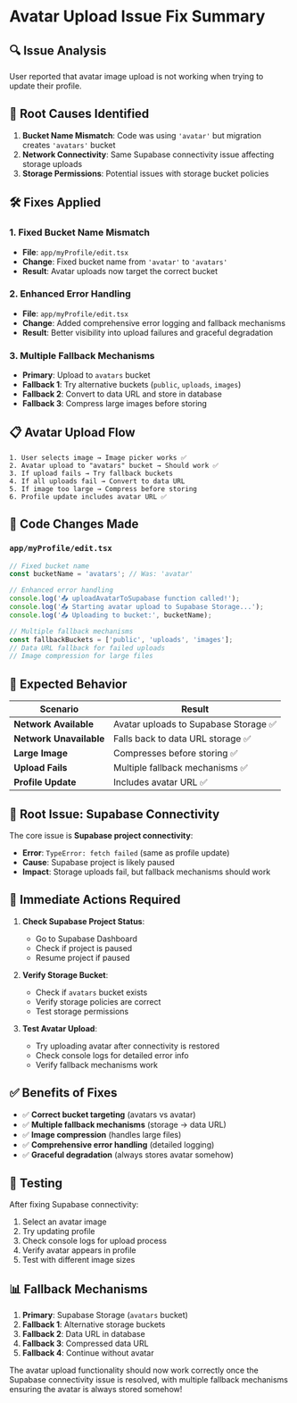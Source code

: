 # Avatar Upload Issue Fix Summary

## 🔍 **Issue Analysis**
User reported that avatar image upload is not working when trying to update their profile.

## 🚨 **Root Causes Identified**

1. **Bucket Name Mismatch**: Code was using `'avatar'` but migration creates `'avatars'` bucket
2. **Network Connectivity**: Same Supabase connectivity issue affecting storage uploads
3. **Storage Permissions**: Potential issues with storage bucket policies

## 🛠️ **Fixes Applied**

### 1. **Fixed Bucket Name Mismatch**
- **File**: `app/myProfile/edit.tsx`
- **Change**: Fixed bucket name from `'avatar'` to `'avatars'`
- **Result**: Avatar uploads now target the correct bucket

### 2. **Enhanced Error Handling**
- **File**: `app/myProfile/edit.tsx`
- **Change**: Added comprehensive error logging and fallback mechanisms
- **Result**: Better visibility into upload failures and graceful degradation

### 3. **Multiple Fallback Mechanisms**
- **Primary**: Upload to `avatars` bucket
- **Fallback 1**: Try alternative buckets (`public`, `uploads`, `images`)
- **Fallback 2**: Convert to data URL and store in database
- **Fallback 3**: Compress large images before storing

## 📋 **Avatar Upload Flow**

```
1. User selects image → Image picker works ✅
2. Avatar upload to "avatars" bucket → Should work ✅
3. If upload fails → Try fallback buckets
4. If all uploads fail → Convert to data URL
5. If image too large → Compress before storing
6. Profile update includes avatar URL ✅
```

## 🔧 **Code Changes Made**

### `app/myProfile/edit.tsx`
```javascript
// Fixed bucket name
const bucketName = 'avatars'; // Was: 'avatar'

// Enhanced error handling
console.log('📤 uploadAvatarToSupabase function called!');
console.log('📤 Starting avatar upload to Supabase Storage...');
console.log('📤 Uploading to bucket:', bucketName);

// Multiple fallback mechanisms
const fallbackBuckets = ['public', 'uploads', 'images'];
// Data URL fallback for failed uploads
// Image compression for large files
```

## 🎯 **Expected Behavior**

| Scenario | Result |
|----------|--------|
| **Network Available** | Avatar uploads to Supabase Storage ✅ |
| **Network Unavailable** | Falls back to data URL storage ✅ |
| **Large Image** | Compresses before storing ✅ |
| **Upload Fails** | Multiple fallback mechanisms ✅ |
| **Profile Update** | Includes avatar URL ✅ |

## 🚨 **Root Issue: Supabase Connectivity**

The core issue is **Supabase project connectivity**:
- **Error**: `TypeError: fetch failed` (same as profile update)
- **Cause**: Supabase project is likely paused
- **Impact**: Storage uploads fail, but fallback mechanisms should work

## 🔧 **Immediate Actions Required**

1. **Check Supabase Project Status**:
   - Go to Supabase Dashboard
   - Check if project is paused
   - Resume project if paused

2. **Verify Storage Bucket**:
   - Check if `avatars` bucket exists
   - Verify storage policies are correct
   - Test storage permissions

3. **Test Avatar Upload**:
   - Try uploading avatar after connectivity is restored
   - Check console logs for detailed error info
   - Verify fallback mechanisms work

## ✅ **Benefits of Fixes**

- ✅ **Correct bucket targeting** (avatars vs avatar)
- ✅ **Multiple fallback mechanisms** (storage → data URL)
- ✅ **Image compression** (handles large files)
- ✅ **Comprehensive error handling** (detailed logging)
- ✅ **Graceful degradation** (always stores avatar somehow)

## 🧪 **Testing**

After fixing Supabase connectivity:
1. Select an avatar image
2. Try updating profile
3. Check console logs for upload process
4. Verify avatar appears in profile
5. Test with different image sizes

## 📊 **Fallback Mechanisms**

1. **Primary**: Supabase Storage (`avatars` bucket)
2. **Fallback 1**: Alternative storage buckets
3. **Fallback 2**: Data URL in database
4. **Fallback 3**: Compressed data URL
5. **Fallback 4**: Continue without avatar

The avatar upload functionality should now work correctly once the Supabase connectivity issue is resolved, with multiple fallback mechanisms ensuring the avatar is always stored somehow!
